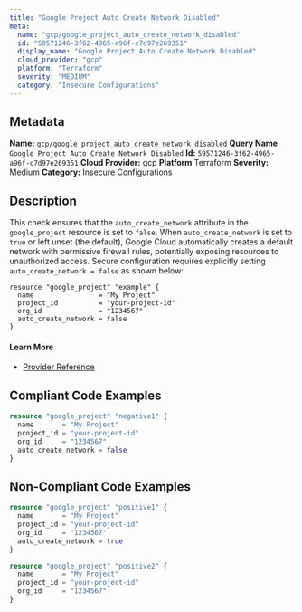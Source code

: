 ```yaml
---
title: "Google Project Auto Create Network Disabled"
meta:
  name: "gcp/google_project_auto_create_network_disabled"
  id: "59571246-3f62-4965-a96f-c7d97e269351"
  display_name: "Google Project Auto Create Network Disabled"
  cloud_provider: "gcp"
  platform: "Terraform"
  severity: "MEDIUM"
  category: "Insecure Configurations"
---
```

## Metadata
**Name:** `gcp/google_project_auto_create_network_disabled`
**Query Name** `Google Project Auto Create Network Disabled`
**Id:** `59571246-3f62-4965-a96f-c7d97e269351`
**Cloud Provider:** gcp
**Platform** Terraform
**Severity:** Medium
**Category:** Insecure Configurations
## Description
This check ensures that the `auto_create_network` attribute in the `google_project` resource is set to `false`. When `auto_create_network` is set to `true` or left unset (the default), Google Cloud automatically creates a default network with permissive firewall rules, potentially exposing resources to unauthorized access. Secure configuration requires explicitly setting `auto_create_network = false` as shown below:

```
resource "google_project" "example" {
  name                = "My Project"
  project_id          = "your-project-id"
  org_id              = "1234567"
  auto_create_network = false
}
```

#### Learn More

 - [Provider Reference](https://registry.terraform.io/providers/hashicorp/google/latest/docs/resources/google_project)


## Compliant Code Examples
```terraform
resource "google_project" "negative1" {
  name       = "My Project"
  project_id = "your-project-id"
  org_id     = "1234567"
  auto_create_network = false
}

```
## Non-Compliant Code Examples
```terraform
resource "google_project" "positive1" {
  name       = "My Project"
  project_id = "your-project-id"
  org_id     = "1234567"
  auto_create_network = true
}

resource "google_project" "positive2" {
  name       = "My Project"
  project_id = "your-project-id"
  org_id     = "1234567"
}

```